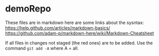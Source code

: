 demoRepo
========

These files are in markdown here are some links about the sysntax:
    https://help.github.com/articles/markdown-basics/
    https://github.com/adam-p/markdown-here/wiki/Markdown-Cheatsheet

If all files in changes not staged (the red ones) are to be added. Use the command `git add -A` where A = all.